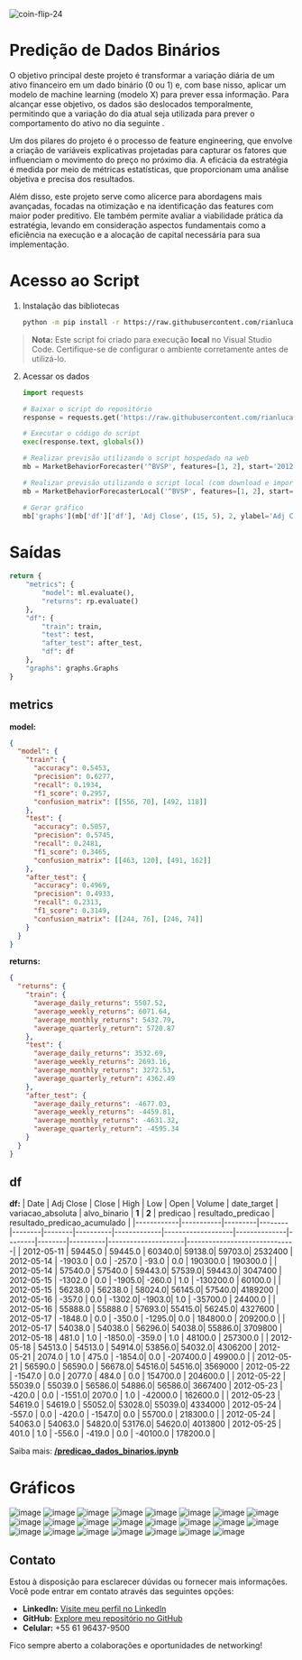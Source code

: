 ![coin-flip-24](https://github.com/user-attachments/assets/367a997f-c13b-48c9-93ee-f71c71525ff9)

# Predição de Dados Binários

O objetivo principal deste projeto é transformar a variação diária de um ativo financeiro em um dado binário (0 ou 1) e, com base nisso, aplicar um modelo de machine learning (modelo X) para prever essa informação. Para alcançar esse objetivo, os dados são deslocados temporalmente, permitindo que a variação do dia atual seja utilizada para prever o comportamento do ativo no dia seguinte .

Um dos pilares do projeto é o processo de feature engineering, que envolve a criação de variáveis explicativas projetadas para capturar os fatores que influenciam o movimento do preço no próximo dia. A eficácia da estratégia é medida por meio de métricas estatísticas, que proporcionam uma análise objetiva e precisa dos resultados.

Além disso, este projeto serve como alicerce para abordagens mais avançadas, focadas na otimização e na identificação das features com maior poder preditivo. Ele também permite avaliar a viabilidade prática da estratégia, levando em consideração aspectos fundamentais como a eficiência na execução e a alocação de capital necessária para sua implementação.

# Acesso ao Script

1. Instalação das bibliotecas 
    ```bash
    python -m pip install -r https://raw.githubusercontent.com/rianlucascs/predicao-dados-binarios/master/requirements.txt
    ```

> **Nota:** Este script foi criado para execução **local** no Visual Studio Code. Certifique-se de configurar o ambiente corretamente antes de utilizá-lo.

2. Acessar os dados
    ```python
    import requests

    # Baixar o script do repositório
    response = requests.get('https://raw.githubusercontent.com/rianlucascs/predicao-dados-binarios/master/api.py')

    # Executar o código do script
    exec(response.text, globals())

    # Realizar previsão utilizando o script hospedado na web
    mb = MarketBehaviorForecaster('^BVSP', features=[1, 2], start='2012-05-11', end='2022-05-11', step_size=None).run_forecast()

    # Realizar previsão utilizando o script local (com download e importação local)
    mb = MarketBehaviorForecasterLocal('^BVSP', features=[1, 2], start='2012-05-11', end='2022-05-11', step_size=None).run_forecast_local()

    # Gerar gráfico
    mb['graphs'](mb['df']['df'], 'Adj Close', (15, 5), 2, ylabel='Adj Close', title='^BVSP', seta=True).linha()
    ```
    
# Saídas

```python
return {
    "metrics": {
        "model": ml.evaluate(),
        "returns": rp.evaluate()
    },
    "df": {
        "train": train,
        "test": test,
        "after_test": after_test,
        "df": df
    },
    "graphs": graphs.Graphs
}
```
## metrics
**model:**

```json
{
  "model": {
    "train": {
      "accuracy": 0.5453,
      "precision": 0.6277,
      "recall": 0.1934,
      "f1_score": 0.2957,
      "confusion_matrix": [[556, 70], [492, 118]]
    },
    "test": {
      "accuracy": 0.5057,
      "precision": 0.5745,
      "recall": 0.2481,
      "f1_score": 0.3465,
      "confusion_matrix": [[463, 120], [491, 162]]
    },
    "after_test": {
      "accuracy": 0.4969,
      "precision": 0.4933,
      "recall": 0.2313,
      "f1_score": 0.3149,
      "confusion_matrix": [[244, 76], [246, 74]]
    }
  }
}
```
**returns:**
```json
{
  "returns": {
    "train": {
      "average_daily_returns": 5507.52,
      "average_weekly_returns": 6071.64,
      "average_monthly_returns": 5432.79,
      "average_quarterly_return": 5720.87
    },
    "test": {
      "average_daily_returns": 3532.69,
      "average_weekly_returns": 2693.16,
      "average_monthly_returns": 3272.53,
      "average_quarterly_return": 4362.49
    },
    "after_test": {
      "average_daily_returns": -4677.03,
      "average_weekly_returns": -4459.81,
      "average_monthly_returns": -4631.32,
      "average_quarterly_return": -4595.34
    }
  }
}
```

## df
**df:**
| Date       | Adj Close | Close   | High   | Low    | Open   | Volume   | date_target | variacao_absoluta | alvo_binario | __1__  | __2__  | predicao | resultado_predicao | resultado_predicao_acumulado |
|------------|-----------|---------|--------|--------|--------|----------|-------------|-------------------|--------------|--------|--------|----------|---------------------|------------------------------|
| 2012-05-11 | 59445.0   | 59445.0 | 60340.0| 59138.0| 59703.0| 2532400  | 2012-05-14  | -1903.0           | 0.0          | -257.0 | -93.0  | 0.0      | 190300.0           | 190300.0                     |
| 2012-05-14 | 57540.0   | 57540.0 | 59443.0| 57539.0| 59443.0| 3047400  | 2012-05-15  | -1302.0           | 0.0          | -1905.0| -260.0 | 1.0      | -130200.0          | 60100.0                      |
| 2012-05-15 | 56238.0   | 56238.0 | 58024.0| 56145.0| 57540.0| 4189200  | 2012-05-16  | -357.0            | 0.0          | -1302.0| -1903.0| 1.0      | -35700.0           | 24400.0                      |
| 2012-05-16 | 55888.0   | 55888.0 | 57693.0| 55415.0| 56245.0| 4327600  | 2012-05-17  | -1848.0           | 0.0          | -350.0 | -1295.0| 0.0      | 184800.0           | 209200.0                     |
| 2012-05-17 | 54038.0   | 54038.0 | 56296.0| 54038.0| 55886.0| 3709800  | 2012-05-18  | 481.0             | 1.0          | -1850.0| -359.0 | 1.0      | 48100.0            | 257300.0                     |
| 2012-05-18 | 54513.0   | 54513.0 | 54914.0| 53856.0| 54032.0| 4306200  | 2012-05-21  | 2074.0            | 1.0          | 475.0  | -1854.0| 0.0      | -207400.0          | 49900.0                      |
| 2012-05-21 | 56590.0   | 56590.0 | 56678.0| 54516.0| 54516.0| 3569000  | 2012-05-22  | -1547.0           | 0.0          | 2077.0 | 484.0  | 0.0      | 154700.0           | 204600.0                     |
| 2012-05-22 | 55039.0   | 55039.0 | 56586.0| 54886.0| 56586.0| 3667400  | 2012-05-23  | -420.0            | 0.0          | -1551.0| 2070.0 | 1.0      | -42000.0           | 162600.0                     |
| 2012-05-23 | 54619.0   | 54619.0 | 55052.0| 53028.0| 55039.0| 4334000  | 2012-05-24  | -557.0            | 0.0          | -420.0 | -1547.0| 0.0      | 55700.0            | 218300.0                     |
| 2012-05-24 | 54063.0   | 54063.0 | 54820.0| 53176.0| 54620.0| 4013800  | 2012-05-25  | 401.0             | 1.0          | -556.0 | -419.0 | 0.0      | -40100.0           | 178200.0                     |

Saiba mais: **[/predicao_dados_binarios.ipynb](https://github.com/rianlucascs/predicao-dados-binarios/blob/master/predicao_dados_binarios.ipynb)**

# Gráficos

![image](https://github.com/user-attachments/assets/7035df8f-b917-4280-ac62-efa7a1ab84ee)
![image](https://github.com/user-attachments/assets/e29f78e9-bdac-4fa4-9f3f-6fcdae1bf251)
![image](https://github.com/user-attachments/assets/3c12d30c-da16-4ebd-8024-8a1f7a4522c7)
![image](https://github.com/user-attachments/assets/00b4c505-8ccb-4bed-836b-c9fb051d522d)
![image](https://github.com/user-attachments/assets/0dd0d455-861d-4a6a-8b34-51596642dd1b)
![image](https://github.com/user-attachments/assets/2ae0e43e-2b88-43d2-9faf-71e879dd7a45)
![image](https://github.com/user-attachments/assets/7353ff3b-2049-4f7e-b34c-e7a7e52bc507)
![image](https://github.com/user-attachments/assets/9c84609e-caa6-4ecb-9661-e67d76781227)
![image](https://github.com/user-attachments/assets/1b8af7ea-8e2a-49b7-bcaa-64168352e0c2)
![image](https://github.com/user-attachments/assets/4c4d71d1-8865-4221-8cc7-c6b967e2ccc3)
![image](https://github.com/user-attachments/assets/f5e39d97-4ec9-44c0-8cfb-56a32c485976)
![image](https://github.com/user-attachments/assets/a89904cf-b2af-4eb7-9552-fa944d2d3155)
![image](https://github.com/user-attachments/assets/b249b685-12ed-49a4-b75f-2768c0623576)
![image](https://github.com/user-attachments/assets/94933d03-b5fa-4048-81e1-c59a34b13c05)
![image](https://github.com/user-attachments/assets/915f090a-29e1-4754-a53d-839ceb9f70b0)
![image](https://github.com/user-attachments/assets/0bdc64d6-8d7a-4c3c-86b7-03589bf2ae3b)
![image](https://github.com/user-attachments/assets/d3638744-0e5a-4406-b8f9-72ffa05597d2)
![image](https://github.com/user-attachments/assets/88069ef3-8426-4be4-a117-73727bfe925e)
![image](https://github.com/user-attachments/assets/0d9428a9-2279-424a-9e6f-2acf9e8830d8)
![image](https://github.com/user-attachments/assets/36b3ed5b-f1a8-4be8-bed8-28385134c0cc)
![image](https://github.com/user-attachments/assets/c3528b7f-81d7-4e56-ae25-2e370477f093)
![image](https://github.com/user-attachments/assets/0d96bdc5-fbf9-4a75-9481-cf3eef0f9ac3)
![image](https://github.com/user-attachments/assets/7096a07b-fb19-447d-a70f-795f5028a1bc)

## Contato

Estou à disposição para esclarecer dúvidas ou fornecer mais informações. Você pode entrar em contato através das seguintes opções:

- **LinkedIn:** [Visite meu perfil no LinkedIn](www.linkedin.com/in/rian-lucas)
- **GitHub:** [Explore meu repositório no GitHub](https://github.com/rianlucascs)
- **Celular:** +55 61 96437-9500


Fico sempre aberto a colaborações e oportunidades de networking!